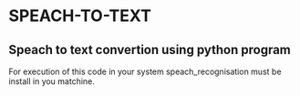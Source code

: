 # SPEACH-TO-TEXT

Speach to text convertion using python program 
-----------------------------------------------------------
For execution of this code in your system 
speach_recognisation must be install in you matchine.
